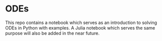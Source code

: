 # ODEs
This repo contains a notebook which serves as an introduction to solving ODEs in Python with examples. A Julia notebook which serves the same purpose will also be added in the near future.

